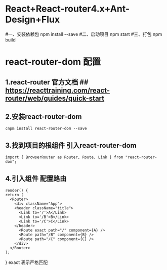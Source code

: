 # React+React-router4.x+Ant-Design+Flux 

#一、安装依赖包
    npm install --save
#二、启动项目 
    npm start
#三、打包
    npm build    




# react-router-dom 配置
## 1.react-router 官方文档 ##       https://reacttraining.com/react-router/web/guides/quick-start

## 2.安装react-router-dom 
    cnpm install react-router-dom --save

## 3.找到项目的根组件  引入react-router-dom  
    import { BrowserRouter as Router, Route, Link } from "react-router-dom";

## 4.引入组件  配置路由
    render() {
    return (
      <Router>
        <div className="App">
        <header className="title">
          <Link to='/'>A</Link>
          <Link to='/B'>B</Link>
          <Link to='/C'>C</Link>
        </header>
          <Route exact path="/" component={A} />
          <Route path="/B" component={B} />
          <Route path="/C" component={C} />
        </div>
      </Router>
    );
  }
  exact 表示严格匹配